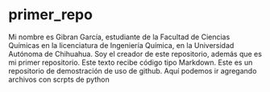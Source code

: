 # primer_repo
Mi nombre es Gibran García, estudiante de la Facultad de Ciencias Químicas en la licenciatura de Ingeniería Química, en la Universidad Autónoma de Chihuahua. Soy el creador de este repositorio, además que es mi primer repositorio.
Este texto recibe código tipo Markdown.
Este es un repositorio de demostración de uso de github.
Aquí podemos ir agregando archivos con scrpts de python
